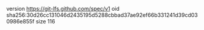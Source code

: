 version https://git-lfs.github.com/spec/v1
oid sha256:30d26cc131046d2435195d5288cbbad37ae92ef66b331241d39cd030986e855f
size 116
